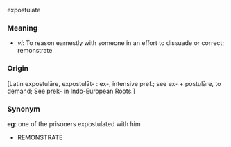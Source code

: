 expostulate
### Meaning
+ _vi_: To reason earnestly with someone in an effort to dissuade or correct; remonstrate

### Origin

[Latin expostulāre, expostulāt- : ex-, intensive pref.; see ex- + postulāre, to demand; See prek- in Indo-European Roots.]

### Synonym

__eg__: one of the prisoners expostulated with him

+ REMONSTRATE


